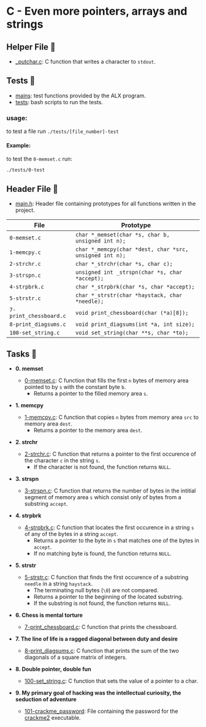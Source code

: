 # C - Even more pointers, arrays and strings

## Helper File :paperclip:

* [_putchar.c](./_putchar.c): C function that writes a character to `stdout`.

## Tests :test_tube:
* [mains](./mains): test functions provided by the ALX program.
* [tests](./tests): bash scripts to run the tests.

### usage:
to test a file run `./tests/[file_number]-test`

#### Example:
to test the `0-memset.c` run:
```
./tests/0-test
```

## Header File :file_folder:

- [main.h](./main.h): Header file containing prototypes for all functions written
  in the project.

| File                   | Prototype                                               |
| ---------------------- | ------------------------------------------------------- |
| `0-memset.c`           | `char *_memset(char *s, char b, unsigned int n);`       |
| `1-memcpy.c`           | `char *_memcpy(char *dest, char *src, unsigned int n);` |
| `2-strchr.c`           | `char *_strchr(char *s, char c);`                       |
| `3-strspn.c`           | `unsigned int _strspn(char *s, char *accept);`          |
| `4-strpbrk.c`          | `char *_strpbrk(char *s, char *accept);`                |
| `5-strstr.c`           | `char *_strstr(char *haystack, char *needle);`          |
| `7-print_chessboard.c` | `void print_chessboard(char (*a)[8]);`                  |
| `8-print_diagsums.c`   | `void print_diagsums(int *a, int size);`                |
| `100-set_string.c`     | `void set_string(char **s, char *to);`                  |

## Tasks :page_with_curl:

- **0. memset**

  - [0-memset.c](./0-memset.c): C function that fills the first `n` bytes of
    memory area pointed to by `s` with the constant byte `b`.
    - Returns a pointer to the filled memory area `s`.

- **1. memcpy**

  - [1-memcpy.c](./1-memcpy.c): C function that copies `n` bytes from memory
    area `src` to memory area `dest`.
    - Returns a pointer to the memory area `dest`.

- **2. strchr**

  - [2-strchr.c](./2-strchr.c): C function that returns a pointer to the first occurence of
    the character `c` in the string `s`.
    - If the character is not found, the function returns `NULL`.

- **3. strspn**

  - [3-strspn.c](./3-strspn.c): C function that returns the number of bytes in the intitial
    segment of memory area `s` which consist only of bytes from a substring `accept`.

- **4. strpbrk**

  - [4-strpbrk.c](./4-strpbrk.c): C function that locates the first occurence in a
    string `s` of any of the bytes in a string `accept`.
    - Returns a pointer to the byte in `s` that matches one of the bytes in `accept`.
    - If no matching byte is found, the function returns `NULL`.

- **5. strstr**

  - [5-strstr.c](./5-strstr.c): C function that finds the first occurence of a
    substring `needle` in a string `haystack`.
    - The terminating null bytes (`\0`) are not compared.
    - Returns a pointer to the beginning of the located substring.
    - If the substring is not found, the function returns `NULL`.

- **6. Chess is mental torture**

  - [7-print_chessboard.c](./7-print_chessboard.c): C function that prints the chessboard.

- **7. The line of life is a ragged diagonal between duty and desire**

  - [8-print_diagsums.c](./8-print_diagsums.c): C function that prints the sum of the two
    diagonals of a square matrix of integers.

- **8. Double pointer, double fun**

  - [100-set_string.c](./100-set_string.c): C function that sets the value of a pointer to a char.

- **9. My primary goal of hacking was the intellectual curiosity, the seduction of adventure**
  - [101-crackme_password](./101-crackme_password): File containing the password for
    the [crackme2](https://github.com/holbertonschool/0x06.c) executable.
